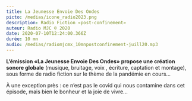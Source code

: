 ```yaml
---
title: La Jeunesse Envoie Des Ondes
picto: /medias/icone_radio2023.png
description: Radio Fiction «post-confinement»
auteur: Radio MJC © 2020
date: 2020-07-10T12:24:00.366Z
durée: 10 mn
audio: /medias/radiomjcmx_10mnpostconfinement-juill20.mp3
---
```

**L’émission «La Jeunesse Envoie Des Ondes»  propose une création sonore globale** (musique, bruitage, voix , écriture, captation et montage), sous forme de radio fiction sur le thème de la pandémie en cours... 

À une exception près : ce n’est pas le covid qui nous contamine dans cet épisode, mais bien le bonheur et la joie de vivre...